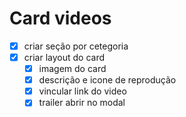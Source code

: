 # Card videos
- [x] criar seção por cetegoria
- [x] criar layout do card
  - [x] imagem do card
  - [x] descrição e icone de reprodução
  - [x] vincular link do video
  - [x] trailer abrir no modal
